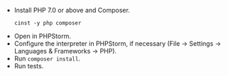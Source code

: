 - Install PHP 7.0 or above and Composer.
    ```
    cinst -y php composer
    ```
- Open in PHPStorm.
- Configure the interpreter in PHPStorm, if necessary (File -> Settings -> Languages & Frameworks -> PHP).
- Run `composer install`.
- Run tests.